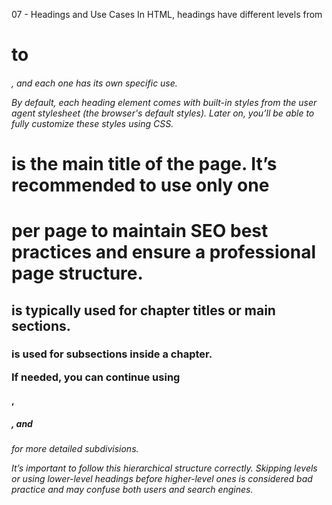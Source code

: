 07 - Headings and Use Cases
In HTML, headings have different levels from <h1> to <h6>, and each one has its own specific use.

By default, each heading element comes with built-in styles from the user agent stylesheet (the browser's default styles). Later on, you’ll be able to fully customize these styles using CSS.

<h1> is the main title of the page. It’s recommended to use only one <h1> per page to maintain SEO best practices and ensure a professional page structure.

<h2> is typically used for chapter titles or main sections.

<h3> is used for subsections inside a chapter.

If needed, you can continue using <h4>, <h5>, and <h6> for more detailed subdivisions.

It’s important to follow this hierarchical structure correctly. Skipping levels or using lower-level headings before higher-level ones is considered bad practice and may confuse both users and search engines.
